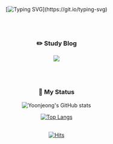 <div align=center>	
  
[![Typing SVG](https://readme-typing-svg.demolab.com?font=Kaushan+Script&pause=1000&color=BA987C&background=F1EFEB&center=true&vCenter=true&random=false&width=800&height=100&lines=Welcom+to+Yoonjeong's+Github!)](https://git.io/typing-svg)

<br><br>
### :pencil2: Study Blog

<img src="https://img.shields.io/badge/GitBlog-859cd1.svg?style-flat-red?style=flat&logo=airplayvideo&logoColor=E9EFF8&link=(https://yoonjeongyoo.github.io/)" />

<br><br>

### :pushpin: My Status

![Yoonjeong's GitHub stats](https://github-readme-stats.vercel.app/api?username=YoonjeongYoo&show_icons=true&theme=transparent)

[![Top Langs](https://github-readme-stats.vercel.app/api/top-langs/?username=YoonjeongYoo&layout=compact)](https://github.com/anuraghazra/github-readme-stats)
<br><br>


[![Hits](https://hits.seeyoufarm.com/api/count/incr/badge.svg?url=https%3A%2F%2Fgithub.com%2FYoonjeongYoo&count_bg=%23BA987C&title_bg=%23555555&icon=github.svg&icon_color=%23E7E7E7&title=hits&edge_flat=false)](https://hits.seeyoufarm.com)
</div>

<!--
**YoonjeongYoo/YoonjeongYoo** is a ✨ _special_ ✨ repository because its `README.md` (this file) appears on your GitHub profile.

Here are some ideas to get you started:

- 🔭 I’m currently working on ...
- 🌱 I’m currently learning ...
- 👯 I’m looking to collaborate on ...
- 🤔 I’m looking for help with ...
- 💬 Ask me about ...
- 📫 How to reach me: ...
- 😄 Pronouns: ...
- ⚡ Fun fact: ...
-->
